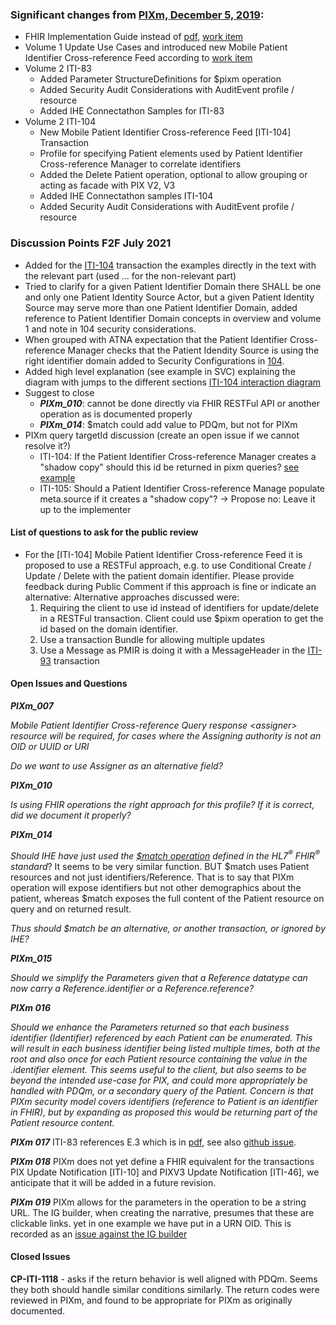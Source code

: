 <div markdown="1" class="stu-note">

### Significant changes from [PIXm, December 5, 2019](https://ihe.net/uploadedFiles/Documents/ITI/IHE_ITI_Suppl_PIXm.pdf):
- FHIR Implementation Guide instead of [pdf](https://ihe.net/uploadedFiles/Documents/ITI/IHE_ITI_Suppl_PIXm.pdf), [work item](https://github.com/IHE/IT-Infrastructure/issues/149)
- Volume 1 Update Use Cases and introduced new Mobile Patient Identifier Cross-reference Feed according to [work item](https://github.com/IHE/IT-Infrastructure/issues/147)
- Volume 2 ITI-83  
  - Added Parameter StructureDefinitions for $pixm operation
  - Added Security Audit Considerations with AuditEvent profile / resource
  - Added IHE Connectathon Samples for ITI-83
- Volume 2 ITI-104
   - New Mobile Patient Identifier Cross-reference Feed [ITI-104] Transaction
   - Profile for specifying Patient elements used by Patient Identifier Cross-reference Manager to correlate identifiers
   - Added the Delete Patient operation, optional to allow grouping or acting as facade with PIX V2, V3
   - Added IHE Connectathon samples ITI-104
   - Added Security Audit Considerations with AuditEvent profile / resource

### Discussion Points F2F July 2021
- Added for the [ITI-104](ITI-104.html) transaction the examples directly in the text with the relevant part (used ... for the non-relevant part)
- Tried to clarify for a given Patient Identifier Domain there SHALL be one and only one Patient Identity Source Actor, but a given Patient Identity Source may serve more than one Patient Identifier Domain, added reference to Patient Identifier Domain concepts in overview and volume 1 and note in 104 security considerations.
- When grouped with ATNA expectation that the Patient Identifier Cross-reference Manager checks that the Patient Idendity Source is using the right identifier domain added to Security Configurations in [104](ITI-104.html).
- Added high level explanation (see example in SVC) explaining the diagram with jumps to the different sections [ITI-104 interaction diagram](ITI-104.html#231044-messages) 
- Suggest to close 
  - ***PIXm\_010***: cannot be done directly via FHIR RESTFul API or another operation as is documented properly
  - ***PIXm\_014***: $match could add value to PDQm, but not for PIXm
- PIXm query targetId discussion (create an open issue if we cannot resolve it?)
   - ITI-104: If the Patient Identifier Cross-reference Manager creates a "shadow copy" should this id be returned in pixm queries? [see example](http://build.fhir.org/ig/IHE/ITI.PIXm/branches/master/Parameters-pixm-response-mohralice-red-all.json.html) 
   - ITI-105: Should a Patient Identifier Cross-reference Manage populate meta.source if it creates a "shadow copy"? -> Propose no: Leave it up to the implementer

#### List of questions to ask for the public review
- For the [ITI-104] Mobile Patient Identifier Cross-reference Feed it is proposed to use a RESTFul approach, e.g. to use Conditional Create / Update / Delete with the patient domain identifier. Please provide feedback during Public Comment if this approach is fine or indicate an alternative:
  Alternative approaches discussed were:
   1. Requiring the client to use id instead of identifiers for update/delete in a RESTFul transaction. Client could use $pixm operation to get the id based on the domain identifier. 
   2. Use a transaction Bundle for allowing multiple updates
   3. Use a Message as PMIR is doing it with a MessageHeader in the [ITI-93](https://www.ihe.net/uploadedFiles/Documents/ITI/IHE_ITI_Suppl_PMIR.pdf#page=26) transaction

#### Open Issues and Questions

***PIXm\_007***

*Mobile Patient Identifier Cross-reference Query response &lt;assigner&gt; resource will be required, for cases where the Assigning authority is not an OID or UUID or URI*

*Do we want to use Assigner as an alternative field?*

***PIXm\_010***

*Is using FHIR operations the right approach for this profile? If it is
correct, did we document it properly?*

***PIXm\_014***

*Should IHE have just used the [$match operation](http://hl7.org/fhir/R4/patient-operation-match.html) defined in the HL7<sup>®</sup> FHIR<sup>®</sup> standard*? It seems to be very similar
function. BUT $match uses Patient resources and not just
identifiers/Reference. That is to say that PIXm operation will expose
identifiers but not other demographics about the patient, whereas $match
exposes the full content of the Patient resource on query and on
returned result. 

*Thus should $match be an alternative, or another transaction, or
ignored by IHE?*

***PIXm\_015***

*Should we simplify the Parameters given that a Reference datatype can
now carry a Reference.identifier or a Reference.reference?*

***PIXm 016***

*Should we enhance the Parameters returned so that each business
identifier (Identifier) referenced by each Patient can be enumerated.
This will result in each business identifier being listed multiple
times, both at the root and also once for each Patient resource
containing the value in the .identifier element. This seems useful to
the client, but also seems to be beyond the intended use-case for PIX,
and could more appropriately be handled with PDQm, or a secondary query
of the Patient. Concern is that PIXm security model covers identifiers
(reference to Patient is an identifier in FHIR), but by expanding as
proposed this would be returning part of the Patient resource content.*


***PIXm 017***
ITI-83 references E.3 which is in [pdf](https://www.ihe.net/uploadedFiles/Documents/ITI/IHE_ITI_Suppl_Appx-Z.pdf#page=16), see also [github issue](https://github.com/IHE/publications/issues/110).


***PIXm 018***
PIXm does not yet define a FHIR equivalent for the transactions  PIX Update Notification [ITI-10] and PIXV3 Update Notification [ITI-46], 
we anticipate that it will be added in a future revision.

***PIXm 019***
PIXm allows for the parameters in the operation to be a string URL. The IG builder, when creating the narrative, presumes that these are clickable links. yet in one example we have put in a URN OID. This is recorded as an [issue against the IG builder](https://github.com/HL7/fhir-ig-publisher/issues/296)


#### Closed Issues

**CP-ITI-1118** - asks if the return behavior is well aligned with PDQm.
Seems they both should handle similar conditions similarly. The return
codes were reviewed in PIXm, and found to be appropriate for PIXm as
originally documented.


</div>
